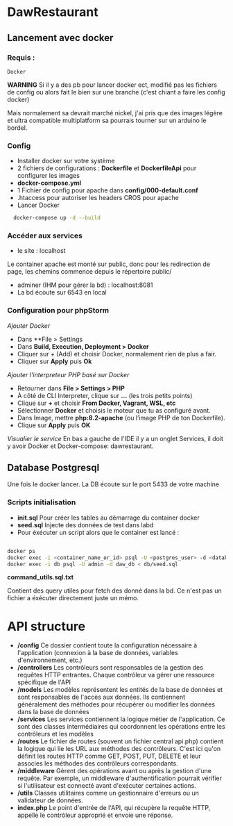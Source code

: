 # DawRestaurant

## Lancement avec docker 
### Requis :
    Docker
**WARNING** Si il y a des pb pour lancer docker ect, modifié pas les fichiers de config
ou alors fait le bien sur une branche (c'est chiant a faire les config docker)

Mais normalement sa devrait marché nickel, j'ai pris que des images légère et ultra compatible multiplatform
sa pourrais tourner sur un arduino le bordel.

### Config
- Installer docker sur votre système
- 2 fichiers de configurations : **Dockerfile** et **DockerfileApi** pour configurer les images
- **docker-compose.yml**
- 1 Fichier de config pour apache dans **config/000-default.conf**
- .htaccess pour autoriser les headers CROS pour apache
- Lancer Docker
```bash
  docker-compose up -d --build
```

### Accéder aux services
- le site : localhost

Le container apache est monté sur public, donc pour les redirection de page, les chemins commence depuis le répertoire public/
- adminer (IHM pour gérer la bd) : localhost:8081
- La bd écoute sur 6543 en local

### Configuration pour phpStorm
*Ajouter Docker*
- Dans **File > Settings
- Dans **Build, Execution, Deployment > Docker**
- Cliquer sur + (Add) et choisir Docker, normalement rien de plus a fair.
- Cliquer sur **Apply** puis **Ok**

*Ajouter l'interpreteur PHP basé sur Docker*
- Retourner dans **File > Settings > PHP**
- À côté de CLI Interpreter, clique sur **...** (les trois petits points)
- Clique sur **+** et choisir **From Docker, Vagrant, WSL, etc**
- Sélectionner **Docker** et choisis le moteur que tu as configuré avant.
- Dans Image, mettre **php:8.2-apache** (ou l’image PHP de ton Dockerfile).
- Clique sur **Apply** puis **OK**

*Visualier le service*
En bas a gauche de l'IDE il y a un onglet Services, il doit y avoir Docker et 
Docker-compose: dawrestaurant.


## Database Postgresql
Une fois le docker lancer.
La DB écoute sur le port 5433 de votre machine
### Scripts initialisation
- **init.sql** Pour créer les tables au démarrage du container docker
- **seed.sql** Injecte des données de test dans labd
- Pour éxécuter un script alors que le container est lancé : 
```bash

docker ps
docker exec -i <container_name_or_id> psql -U <postgres_user> -d <database_name> -f /path/to/your/init.sql
docker exec -i db psql -U admin -d daw_db < db/seed.sql
```

**command_utils.sql.txt** 

Contient des query utiles pour fetch des donné dans la bd. Ce n'est pas un fichier a éxécuter directement
juste un mémo.

# API structure
- **/config** Ce dossier contient toute la configuration nécessaire à l'application (connexion à la base de données, variables d'environnement, etc.)
- **/controllers**  Les contrôleurs sont responsables de la gestion des requêtes HTTP entrantes. Chaque contrôleur va gérer une ressource spécifique de l'API 
- **/models** Les modèles représentent les entités de la base de données et sont responsables de l'accès aux données. Ils contiennent généralement des méthodes pour récupérer ou modifier les données dans la base de données
- **/services**  Les services contiennent la logique métier de l'application. Ce sont des classes intermédiaires qui coordonnent les opérations entre les contrôleurs et les modèles
- **/routes** Le fichier de routes (souvent un fichier central api.php) contient la logique qui lie les URL aux méthodes des contrôleurs. C'est ici qu'on définit les routes HTTP comme GET, POST, PUT, DELETE et leur associes les méthodes des contrôleurs correspondants.
- **/middleware** Gèrent des opérations avant ou après la gestion d'une requête. Par exemple, un middleware d'authentification pourrait vérifier si l'utilisateur est connecté avant d'exécuter certaines actions.
- **/utils** Classes utilitaires comme un gestionnaire d'erreurs ou un validateur de données.
- **index.php**  Le point d'entrée de l'API, qui récupère la requête HTTP, appelle le contrôleur approprié et envoie une réponse.
